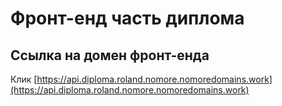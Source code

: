 # Фронт-енд часть диплома

## Ссылка на домен фронт-енда

Клик [https://api.diploma.roland.nomore.nomoredomains.work](https://api.diploma.roland.nomore.nomoredomains.work)
